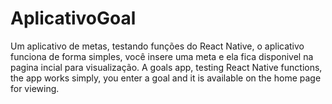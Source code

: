 # AplicativoGoal
Um aplicativo de metas, testando funções do React Native, o aplicativo funciona de forma simples, você insere uma meta e ela fica disponivel na pagina incial para visualização. 
A goals app, testing React Native functions, the app works simply, you enter a goal and it is available on the home page for viewing.


